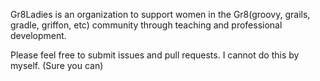 Gr8Ladies is an organization to support women in the Gr8(groovy, grails, gradle, griffon, etc) community through teaching and professional development.

Please feel free to submit issues and pull requests.  I cannot do this by myself. (Sure you can)
